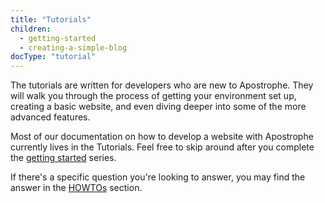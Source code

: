 ```yaml
---
title: "Tutorials"
children:
  - getting-started
  - creating-a-simple-blog
docType: "tutorial"
---
```


The tutorials are written for developers who are new to Apostrophe. They will walk you through the process of getting your environment set up, creating a basic website, and even diving deeper into some of the more advanced features.

Most of our documentation on how to develop a website with Apostrophe currently lives in the Tutorials. Feel free to skip around after you complete the [getting started](getting-started/index.html) series.

If there's a specific question you're looking to answer, you may find the answer in the [HOWTOs](../howtos/index.html) section.
